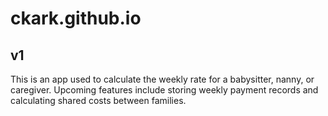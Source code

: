 # ckark.github.io

## v1 
This is an app used to calculate the weekly rate for a babysitter, nanny, or caregiver. Upcoming features include storing weekly payment records and calculating shared costs between families. 